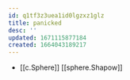```yaml
---
id: q1tf3z3uea1id0lgzxz1glz
title: panicked
desc: ''
updated: 1671115877184
created: 1664043189217
---
```


- [[c.Sphere]] [[sphere.Shapow]]